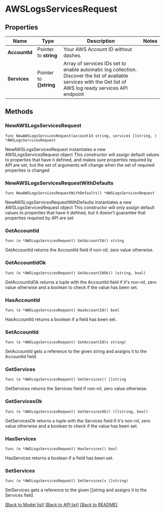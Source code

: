# AWSLogsServicesRequest

## Properties

Name | Type | Description | Notes
------------ | ------------- | ------------- | -------------
**AccountId** | Pointer to **string** | Your AWS Account ID without dashes. | 
**Services** | Pointer to **[]string** | Array of services IDs set to enable automatic log collection. Discover the list of available services with the Get list of AWS log ready services API endpoint | 

## Methods

### NewAWSLogsServicesRequest

`func NewAWSLogsServicesRequest(accountId string, services []string, ) *AWSLogsServicesRequest`

NewAWSLogsServicesRequest instantiates a new AWSLogsServicesRequest object
This constructor will assign default values to properties that have it defined,
and makes sure properties required by API are set, but the set of arguments
will change when the set of required properties is changed

### NewAWSLogsServicesRequestWithDefaults

`func NewAWSLogsServicesRequestWithDefaults() *AWSLogsServicesRequest`

NewAWSLogsServicesRequestWithDefaults instantiates a new AWSLogsServicesRequest object
This constructor will only assign default values to properties that have it defined,
but it doesn't guarantee that properties required by API are set

### GetAccountId

`func (o *AWSLogsServicesRequest) GetAccountId() string`

GetAccountId returns the AccountId field if non-nil, zero value otherwise.

### GetAccountIdOk

`func (o *AWSLogsServicesRequest) GetAccountIdOk() (string, bool)`

GetAccountIdOk returns a tuple with the AccountId field if it's non-nil, zero value otherwise
and a boolean to check if the value has been set.

### HasAccountId

`func (o *AWSLogsServicesRequest) HasAccountId() bool`

HasAccountId returns a boolean if a field has been set.

### SetAccountId

`func (o *AWSLogsServicesRequest) SetAccountId(v string)`

SetAccountId gets a reference to the given string and assigns it to the AccountId field.

### GetServices

`func (o *AWSLogsServicesRequest) GetServices() []string`

GetServices returns the Services field if non-nil, zero value otherwise.

### GetServicesOk

`func (o *AWSLogsServicesRequest) GetServicesOk() ([]string, bool)`

GetServicesOk returns a tuple with the Services field if it's non-nil, zero value otherwise
and a boolean to check if the value has been set.

### HasServices

`func (o *AWSLogsServicesRequest) HasServices() bool`

HasServices returns a boolean if a field has been set.

### SetServices

`func (o *AWSLogsServicesRequest) SetServices(v []string)`

SetServices gets a reference to the given []string and assigns it to the Services field.


[[Back to Model list]](../README.md#documentation-for-models) [[Back to API list]](../README.md#documentation-for-api-endpoints) [[Back to README]](../README.md)


